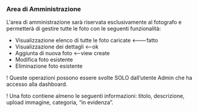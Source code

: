 ### Area di Amministrazione
L'area di amministrazione sarà riservata esclusivamente al fotografo e permetterà di gestire tutte le foto con le seguenti funzionalità:

- Visualizzazione elenco di tutte le foto caricate <---fatto
- Visualizzazione dei dettagli  <--ok
- Aggiunta di nuova foto <--view create 
- Modifica foto esistente
- Eliminazione foto esistente

! Queste operazioni possono essere svolte SOLO dall’utente Admin che ha accesso alla dashboard.


! Una foto contiene almeno le seguenti informazioni: titolo, descrizione, upload immagine, categoria, “in evidenza”.
